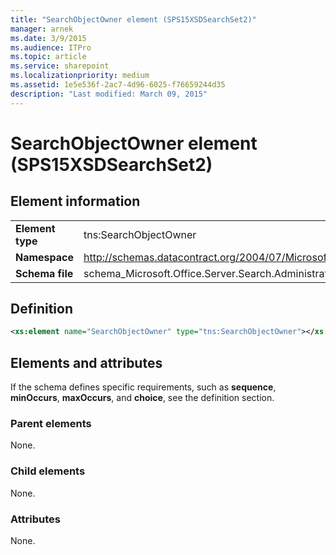 ```yaml
---
title: "SearchObjectOwner element (SPS15XSDSearchSet2)"
manager: arnek
ms.date: 3/9/2015
ms.audience: ITPro
ms.topic: article
ms.service: sharepoint
ms.localizationpriority: medium
ms.assetid: 1e5e536f-2ac7-4d96-6025-f76659244d35
description: "Last modified: March 09, 2015"
---
```


# SearchObjectOwner element (SPS15XSDSearchSet2)

 
  
## Element information

|||
|:-----|:-----|
|**Element type** <br/> |tns:SearchObjectOwner  <br/> |
|**Namespace** <br/> |http://schemas.datacontract.org/2004/07/Microsoft.Office.Server.Search.Administration  <br/> |
|**Schema file** <br/> |schema_Microsoft.Office.Server.Search.Administration.xsd  <br/> |
   
## Definition

```XML
<xs:element name="SearchObjectOwner" type="tns:SearchObjectOwner"></xs:element>

```

## Elements and attributes

If the schema defines specific requirements, such as **sequence**, **minOccurs**, **maxOccurs**, and **choice**, see the definition section. 
  
### Parent elements

None.
  
### Child elements

None.
  
### Attributes

None.
  

